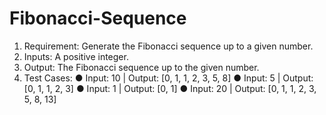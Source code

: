 # Fibonacci-Sequence

1.	Requirement: Generate the Fibonacci sequence up to a given number.
2.	Inputs: A positive integer.
3.	Output: The Fibonacci sequence up to the given number.
4.	Test Cases:
●	Input: 10 | Output: [0, 1, 1, 2, 3, 5, 8]
●	Input: 5 | Output: [0, 1, 1, 2, 3]
●	Input: 1 | Output: [0, 1]
●	Input: 20 | Output: [0, 1, 1, 2, 3, 5, 8, 13]
